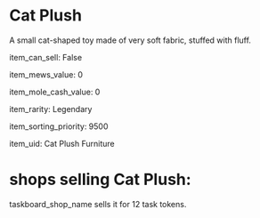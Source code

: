 # Cat Plush

A small cat-shaped toy made of very soft fabric, stuffed with fluff.

item_can_sell: False

item_mews_value: 0

item_mole_cash_value: 0

item_rarity: Legendary

item_sorting_priority: 9500

item_uid: Cat Plush Furniture

# shops selling Cat Plush:

taskboard_shop_name sells it for 12 task tokens.